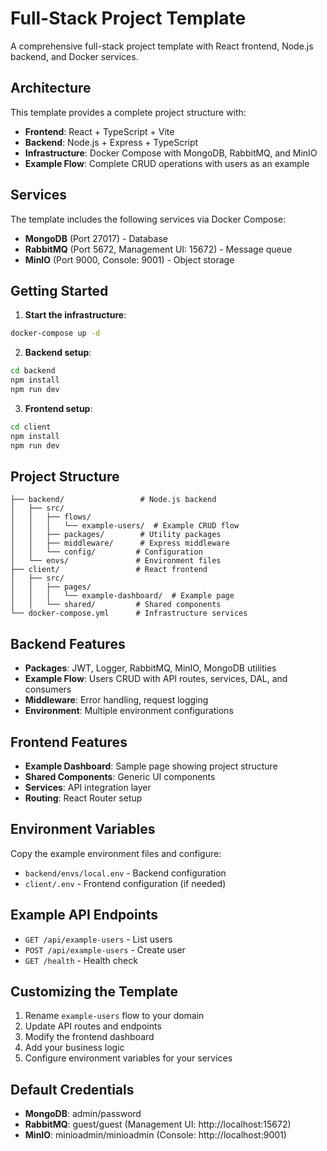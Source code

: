 # Full-Stack Project Template

A comprehensive full-stack project template with React frontend, Node.js backend, and Docker services.

## Architecture

This template provides a complete project structure with:

- **Frontend**: React + TypeScript + Vite
- **Backend**: Node.js + Express + TypeScript
- **Infrastructure**: Docker Compose with MongoDB, RabbitMQ, and MinIO
- **Example Flow**: Complete CRUD operations with users as an example

## Services

The template includes the following services via Docker Compose:

- **MongoDB** (Port 27017) - Database
- **RabbitMQ** (Port 5672, Management UI: 15672) - Message queue
- **MinIO** (Port 9000, Console: 9001) - Object storage

## Getting Started

1. **Start the infrastructure**:
```bash
docker-compose up -d
```

2. **Backend setup**:
```bash
cd backend
npm install
npm run dev
```

3. **Frontend setup**:
```bash
cd client
npm install
npm run dev
```

## Project Structure

```
├── backend/                 # Node.js backend
│   ├── src/
│   │   ├── flows/
│   │   │   └── example-users/  # Example CRUD flow
│   │   ├── packages/        # Utility packages
│   │   ├── middleware/      # Express middleware
│   │   └── config/         # Configuration
│   └── envs/               # Environment files
├── client/                 # React frontend
│   ├── src/
│   │   ├── pages/
│   │   │   └── example-dashboard/  # Example page
│   │   └── shared/         # Shared components
└── docker-compose.yml      # Infrastructure services
```

## Backend Features

- **Packages**: JWT, Logger, RabbitMQ, MinIO, MongoDB utilities
- **Example Flow**: Users CRUD with API routes, services, DAL, and consumers
- **Middleware**: Error handling, request logging
- **Environment**: Multiple environment configurations

## Frontend Features

- **Example Dashboard**: Sample page showing project structure
- **Shared Components**: Generic UI components
- **Services**: API integration layer
- **Routing**: React Router setup

## Environment Variables

Copy the example environment files and configure:

- `backend/envs/local.env` - Backend configuration
- `client/.env` - Frontend configuration (if needed)

## Example API Endpoints

- `GET /api/example-users` - List users
- `POST /api/example-users` - Create user
- `GET /health` - Health check

## Customizing the Template

1. Rename `example-users` flow to your domain
2. Update API routes and endpoints
3. Modify the frontend dashboard
4. Add your business logic
5. Configure environment variables for your services

## Default Credentials

- **MongoDB**: admin/password
- **RabbitMQ**: guest/guest (Management UI: http://localhost:15672)
- **MinIO**: minioadmin/minioadmin (Console: http://localhost:9001) 